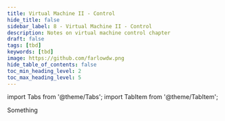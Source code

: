 ```yaml
---
title: Virtual Machine II - Control
hide_title: false
sidebar_label: 8 - Virtual Machine II - Control
description: Notes on virtual machine control chapter
draft: false
tags: [tbd]
keywords: [tbd]
image: https://github.com/farlowdw.png
hide_table_of_contents: false
toc_min_heading_level: 2
toc_max_heading_level: 5
---
```


import Tabs from '@theme/Tabs';
import TabItem from '@theme/TabItem';

Something